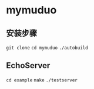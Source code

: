 # mymuduo
## 安装步骤
`git clone` 
`cd mymuduo`
`./autobuild`

## EchoServer
`cd example`
`make`
`./testserver`
